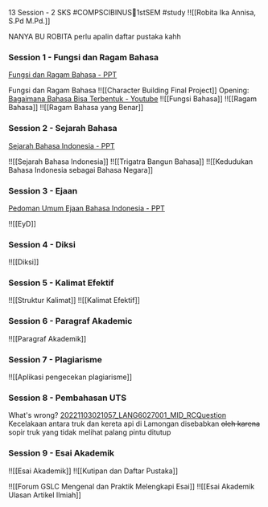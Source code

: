 13 Session - 2 SKS
#COMPSCIBINUS🏫1stSEM #study 
!![[Robita Ika Annisa, S.Pd M.Pd.]]

NANYA BU ROBITA
perlu apalin daftar pustaka kahh

### Session 1 - Fungsi dan Ragam Bahasa
[Fungsi dan Ragam Bahasa - PPT](https://binus.ac.id/bits/learning-object/1-Fungsi-dan-Ragam-Bahasa-3990/index.html?v=1653972734897#/page-7)

Fungsi dan Ragam Bahasa
!![[Character Building Final Project]]
Opening: [Bagaimana Bahasa Bisa Terbentuk - Youtube](https://youtu.be/SrYrjrw1xVg)
!![[Fungsi Bahasa]]
!![[Ragam Bahasa]]
!![[Ragam Bahasa yang Benar]]

### Session 2 - Sejarah Bahasa
[Sejarah Bahasa Indonesia - PPT](https://newbinusmaya.binus.ac.id/lms/view-article/855caa2c-e1f4-4c56-8bad-b2ab85b80cb8/ca7d7ed6-f046-4315-bef7-7b0cc9bda312/f8491f2f-797c-4f56-9d11-3d7b37b9fdb0)

!![[Sejarah Bahasa Indonesia]]
!![[Trigatra Bangun Bahasa]]
!![[Kedudukan Bahasa Indonesia sebagai Bahasa Negara]]

### Session 3 - Ejaan
[Pedoman Umum Ejaan Bahasa Indonesia - PPT](https://newbinusmaya.binus.ac.id/lms/view-article/855caa2c-e1f4-4c56-8bad-b2ab85b80cb8/56f57f12-6996-44dd-bdfe-021abed5292e/c8b5aa5f-1363-4044-8812-c4e51c8085f6)

!![[EyD]]

### Session 4 - Diksi
!![[Diksi]]

### Session 5 - Kalimat Efektif
!![[Struktur Kalimat]]
!![[Kalimat Efektif]]


### Session 6 - Paragraf Akademic
!![[Paragraf Akademik]]

### Session 7 - Plagiarisme
!![[Aplikasi pengecekan plagiarisme]]

### Session 8 - Pembahasan UTS
What's wrong? 
[20221103021057_LANG6027001_MID_RCQuestion](file:///"C:/Users/vince/Documents/BINUS/Assignments/Semester%201/UTS/Indonesian/UJIAN%20TENGAH%20SEMESTER%20Bahasa%20Indonesia.pdf")
Kecelakaan antara truk dan kereta api di Lamongan disebabkan ~~oleh karena~~ sopir truk yang tidak melihat palang pintu ditutup

### Session 9 - Esai Akademik
!![[Esai Akademik]]
!![[Kutipan dan Daftar Pustaka]]

!![[Forum GSLC Mengenal dan Praktik Melengkapi Esai]]
!![[Esai Akademik Ulasan Artikel Ilmiah]]


